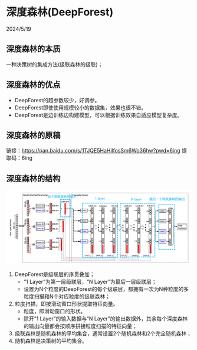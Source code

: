 # 深度森林(DeepForest)
2024/5/19
## 深度森林的本质
一种决策树的集成方法(级联森林的级联)；
## 深度森林的优点

- DeepForest的超参数较少，好调参。
- DeepForest即使使用规模较小的数据集，效果也很不错。
- DeepForest是边训练边构建模型，可以根据训练效果自适应模型复杂度。

## 深度森林的原稿

链接：https://pan.baidu.com/s/1TJQE5HaHilfosSm6Wo36hw?pwd=6ing 
提取码：6ing

## 深度森林的结构

![DeepForest的总体流程](/assets/DeepForest的总体流程.png )

1. DeepForest是级联层的序贯叠加；
    - “1 Layer”为第一层级联层，“N Layer”为最后一层级联层；
    - 设置为N个粒度的DeepForest的每个级联层，都拥有一次为N种粒度的多粒度扫描和N个对应粒度的级联森林；
2. 粒度扫描，即按滑动窗口形状提取特征向量。
   -  粒度，即滑动窗口的形状。
   - 除开“1 Layer”的输入数据与“N Layer”的输出数据外，其余每个深度森林的输出向量都会按顺序拼接粒度扫描的特征向量；
3. 级联森林是随机森林的平均集合，通常设置2个随机森林和2个完全随机森林；
4. 随机森林是决策树的平均集合。